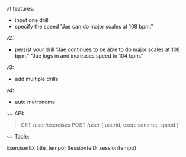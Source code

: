 v1 features:
- input one drill
- specify the speed
"Jae can do major scales at 108 bpm."

v2:
- persist your drill
"Jae continues to be able to do major scales at 108 bpm."
"Jae logs in and increases speed to 104 bpm."

v3:
- add multiple drills

v4: 
- auto metronome


~~ API:

> GET /user/exercises
> POST /user { userid, exercisename, speed }

~~ Table:

Exercise(ID, title, tempo)
Session(eID, sessionTempo)
